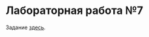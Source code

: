 # Лабораторная работа №7

Задание [здесь](https://gitlab.com/iu5edu/cpp-course-sem2/textbook/-/blob/main/website/docs/labs/lab7/intro.md).
